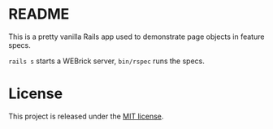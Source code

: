 # README

This is a pretty vanilla Rails app used to demonstrate page objects in feature specs.

`rails s` starts a WEBrick server, `bin/rspec` runs the specs.

# License

This project is released under the [MIT license](http://www.opensource.org/licenses/MIT).
